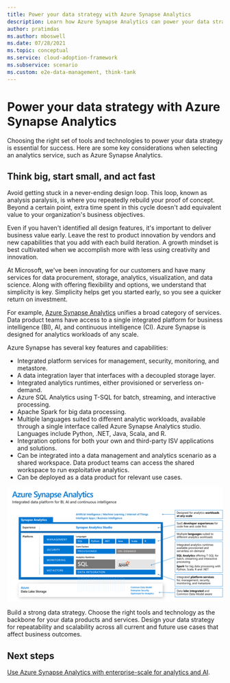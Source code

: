 ```yaml
---
title: Power your data strategy with Azure Synapse Analytics
description: Learn how Azure Synapse Analytics can power your data strategy. Choosing the right set of tools and technologies is essential for a successful business outcome.
author: pratimdas
ms.author: mboswell
ms.date: 07/28/2021
ms.topic: conceptual
ms.service: cloud-adoption-framework
ms.subservice: scenario
ms.custom: e2e-data-management, think-tank
---
```


# Power your data strategy with Azure Synapse Analytics

Choosing the right set of tools and technologies to power your data strategy is essential for success. Here are some key considerations when selecting an analytics service, such as Azure Synapse Analytics.

## Think big, start small, and act fast

Avoid getting stuck in a never-ending design loop. This loop, known as analysis paralysis, is where you repeatedly rebuild your proof of concept. Beyond a certain point, extra time spent in this cycle doesn't add equivalent value to your organization's business objectives.

Even if you haven't identified all design features, it's important to deliver business value early. Leave the rest to product innovation by vendors and new capabilities that you add with each build iteration. A growth mindset is best cultivated when we accomplish more with less using creativity and innovation.

At Microsoft, we've been innovating for our customers and have many services for data procurement, storage, analytics, visualization, and data science. Along with offering flexibility and options, we understand that simplicity is key. Simplicity helps get you started early, so you see a quicker return on investment.

For example, [Azure Synapse Analytics](https://azure.microsoft.com/services/synapse-analytics/) unifies a broad category of services. Data product teams have access to a single integrated platform for business intelligence (BI), AI, and continuous intelligence (CI). Azure Synapse is designed for analytics workloads of any scale.

Azure Synapse has several key features and capabilities:

- Integrated platform services for management, security, monitoring, and metastore.
- A data integration layer that interfaces with a decoupled storage layer.
- Integrated analytics runtimes, either provisioned or serverless on-demand.
- Azure SQL Analytics using T-SQL for batch, streaming, and interactive processing.
- Apache Spark for big data processing.
- Multiple languages suited to different analytic workloads, available through a single interface called Azure Synapse Analytics studio. Languages include Python, .NET, Java, Scala, and R.
- Integration options for both your own and third-party ISV applications and solutions.
- Can be integrated into a data management and analytics scenario as a shared workspace. Data product teams can access the shared workspace to run exploitative analytics.
- Can be deployed as a data product for relevant use cases.

![Diagram of the various components and features of the Azure Synapse Analytics integrated data platform.](../images/data-strategy-synapse.png)

Build a strong data strategy. Choose the right tools and technology as the backbone for your data products and services. Design your data strategy for repeatability and scalability across all current and future use cases that affect business outcomes.

## Next steps

[Use Azure Synapse Analytics with enterprise-scale for analytics and AI](./azure-synapse-analytics-implementation.md).
